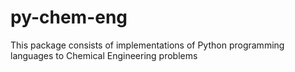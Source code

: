 # py-chem-eng
This package consists of implementations of Python programming languages to Chemical Engineering problems
